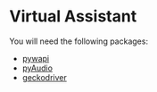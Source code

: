 # Virtual Assistant

You will need the following packages:
- [pywapi](https://code.google.com/archive/p/python-weather-api/)
- [pyAudio](https://people.csail.mit.edu/hubert/pyaudio/)
- [geckodriver](https://github.com/mozilla/geckodriver/releases)